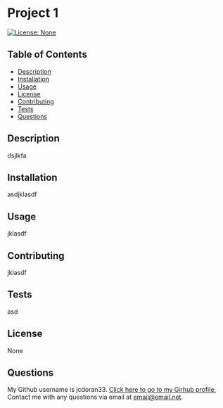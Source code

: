 
  # Project 1
  
  [![License: None]()]()

  ## Table of Contents
  * [Description](#description)
  * [Installation](#installation)
  * [Usage](#usage)
  * [License](#license)
  * [Contributing](#contributing)
  * [Tests](#tests)
  * [Questions](#questions)

  ## Description
  dsjlkfa
  
  ## Installation
  asdjklasdf
  
  ## Usage
  jklasdf
  
  ## Contributing
  jklasdf
  
  ## Tests
  asd
  
  ## License
  None
  
  ## Questions
  My Github username is jcdoran33. [Click here to go to my Girhub profile.](https://github.com/jcdoran33)  
  Contact me with any questions via email at email@email.net.
